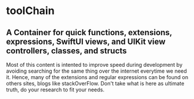 # toolChain

## A Container for quick functions, extensions, expressions, SwiftUI views, and UIKit view controllers, classes, and structs

Most of this content is intented to improve speed during development by avoiding searching for the same thing over the internet everytime we need it.
Hence, many of the extensions and regular expressions can be found on others sites, blogs like stackOverFlow.
Don't take what is here as ultimate truth, do your research to fit your needs.
